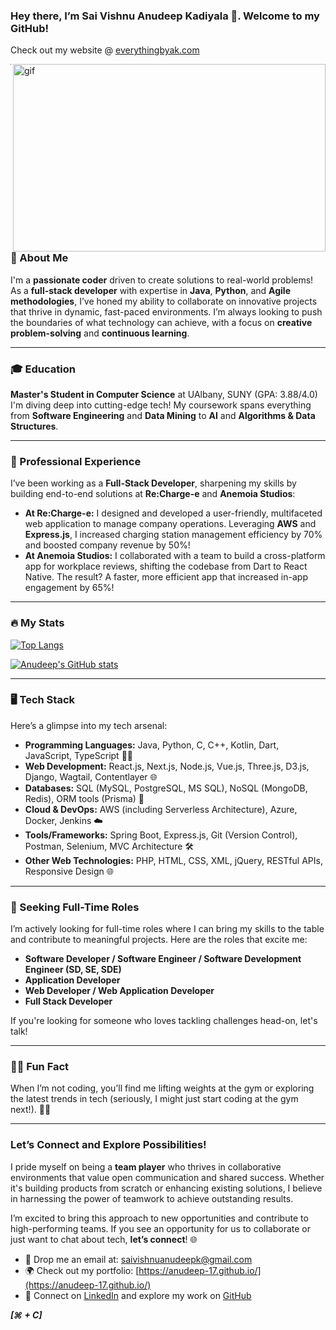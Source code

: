 ### Hey there, I’m Sai Vishnu Anudeep Kadiyala 👋. Welcome to my GitHub!  
Check out my website @ [everythingbyak.com](https://www.everythingbyak.com/)

<p><img align="right" alt="gif" src="output-onlinegiftools.gif" width="500px" height="300px"/></p>

---

### 🌟 About Me  
I'm a **passionate coder** driven to create solutions to real-world problems! As a **full-stack developer** with expertise in **Java**, **Python**, and **Agile methodologies**, I’ve honed my ability to collaborate on innovative projects that thrive in dynamic, fast-paced environments. I’m always looking to push the boundaries of what technology can achieve, with a focus on **creative problem-solving** and **continuous learning**.

---

### 🎓 Education  
**Master's Student in Computer Science** at UAlbany, SUNY (GPA: 3.88/4.0)  
I'm diving deep into cutting-edge tech! My coursework spans everything from **Software Engineering** and **Data Mining** to **AI** and **Algorithms & Data Structures**.

---

### 💼 Professional Experience  
I’ve been working as a **Full-Stack Developer**, sharpening my skills by building end-to-end solutions at **Re:Charge-e** and **Anemoia Studios**:  
- **At Re:Charge-e:** I designed and developed a user-friendly, multifaceted web application to manage company operations. Leveraging **AWS** and **Express.js**, I increased charging station management efficiency by 70% and boosted company revenue by 50%!  
- **At Anemoia Studios:** I collaborated with a team to build a cross-platform app for workplace reviews, shifting the codebase from Dart to React Native. The result? A faster, more efficient app that increased in-app engagement by 65%!

---

### 🔥 My Stats  
[![Top Langs](https://github-readme-stats.vercel.app/api/top-langs/?username=anudeep-17&layout=compact&hide=css,scss,tsql,racket,html&theme=tokyonight)](https://github.com/anuraghazra/github-readme-stats)
 
[![Anudeep's GitHub stats](https://awesome-github-stats.azurewebsites.net/user-stats/anudeep-17?cardType=level-alternate&theme=gotham)](https://github.com/anuraghazra/github-readme-stats)

---

### 🖥️ Tech Stack  
Here’s a glimpse into my tech arsenal:

- **Programming Languages:** Java, Python, C, C++, Kotlin, Dart, JavaScript, TypeScript 🧑‍💻  
- **Web Development:** React.js, Next.js, Node.js, Vue.js, Three.js, D3.js, Django, Wagtail, Contentlayer 🌐  
- **Databases:** SQL (MySQL, PostgreSQL, MS SQL), NoSQL (MongoDB, Redis), ORM tools (Prisma) 💾  
- **Cloud & DevOps:** AWS (including Serverless Architecture), Azure, Docker, Jenkins ☁️  
- **Tools/Frameworks:** Spring Boot, Express.js, Git (Version Control), Postman, Selenium, MVC Architecture 🛠️  
- **Other Web Technologies:** PHP, HTML, CSS, XML, jQuery, RESTful APIs, Responsive Design 🌐

---

### 🚀 Seeking Full-Time Roles  
I’m actively looking for full-time roles where I can bring my skills to the table and contribute to meaningful projects. Here are the roles that excite me:

- **Software Developer / Software Engineer / Software Development Engineer (SD, SE, SDE)**  
- **Application Developer**  
- **Web Developer / Web Application Developer**  
- **Full Stack Developer**

If you're looking for someone who loves tackling challenges head-on, let's talk!

---

### 🏋️‍♂️ Fun Fact  
When I’m not coding, you’ll find me lifting weights at the gym or exploring the latest trends in tech (seriously, I might just start coding at the gym next!). 💪😁

---

### Let’s Connect and Explore Possibilities!  
I pride myself on being a **team player** who thrives in collaborative environments that value open communication and shared success. Whether it's building products from scratch or enhancing existing solutions, I believe in harnessing the power of teamwork to achieve outstanding results.

I’m excited to bring this approach to new opportunities and contribute to high-performing teams. If you see an opportunity for us to collaborate or just want to chat about tech, **let’s connect**! 🌐

- 📧 Drop me an email at: [saivishnuanudeepk@gmail.com](mailto:saivishnuanudeepk@gmail.com)  
- 🌍 Check out my portfolio: [https://anudeep-17.github.io/](https://anudeep-17.github.io/)  
- 💼 Connect on [LinkedIn](https://www.linkedin.com/in/saivishnuanudeepkadiyala/) and explore my work on [GitHub](https://github.com/anudeep-17)

***[⌘ + C]***
